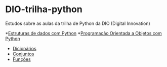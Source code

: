 # DIO-trilha-python

Estudos sobre as aulas da trilha de Python da DIO (Digital Innovation)

*[Estruturas de dados com Python]()
*[Programação Orientada a Objetos com Python]()

* [Dicionários](https://github.com/wca01/DIO-trilha-python/blob/main/Dicionarios_python.ipynb) 
* [Conjuntos](https://github.com/wca01/DIO-trilha-python/blob/main/Conjuntos_python.ipynb)
* [Funções](https://github.com/wca01/DIO-trilha-python/blob/main/Fun%C3%A7%C3%B5es%20Python.ipynb)

